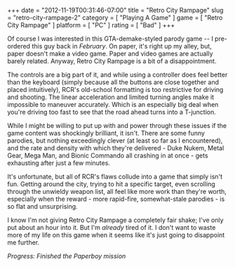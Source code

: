 +++
date = "2012-11-19T00:31:46-07:00"
title = "Retro City Rampage"
slug = "retro-city-rampage-2"
category = [ "Playing A Game" ]
game = [ "Retro City Rampage" ]
platform = [ "PC" ]
rating = [ "Bad" ]
+++

Of course I was interested in this GTA-demake-styled parody game -- I pre-ordered this guy back in <i>February</i>.  On paper, it's right up my alley, but, paper doesn't make a video game.  Paper and video games are actually barely related.  Anyway, Retro City Rampage is a bit of a disappointment.

The controls are a big part of it, and while using a controller does feel better than the keyboard (simply because all the buttons are close together and placed intuitively), RCR's old-school formatting is too restrictive for driving and shooting.  The linear acceleration and limited turning angles make it impossible to maneuver accurately.  Which is an especially big deal when you're driving too fast to see that the road ahead turns into a T-junction.

While I might be willing to put up with and power through these issues if the game content was shockingly brilliant, it isn't.  There are some funny parodies, but nothing exceedingly clever (at least so far as I encountered), and the rate and density with which they're delivered - Duke Nukem, Metal Gear, Mega Man, and Bionic Commando all crashing in at once - gets exhausting after just a few minutes.

It's unfortunate, but all of RCR's flaws collude into a game that simply isn't fun.  Getting around the city, trying to hit a specific target, even scrolling through the unwieldy weapon list, all feel like more work than they're worth, especially when the reward - more rapid-fire, somewhat-stale parodies - is so flat and unsurprising.

I know I'm not giving Retro City Rampage a completely fair shake; I've only put about an hour into it.  But I'm <i>already</i> tired of it.  I don't want to waste more of my life on this game when it seems like it's just going to disappoint me further.

<i>Progress: Finished the Paperboy mission</i>